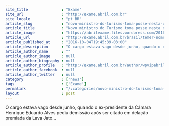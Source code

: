 ```yaml
---
site_title               : "Exame"
site_url                 : "http://exame.abril.com.br"
site_locale              : "pt_BR"
article_slug             : "novo-ministro-do-turismo-toma-posse-nesta-quarta"
article_title            : "Novo ministro do Turismo toma posse nesta quarta"
article_image            : "https://abrilexame.files.wordpress.com/2016/10/size_960_16_9_marx-beltrao-novo-ministro-do-turismo-do-governo-temer5.jpg?quality=70&strip=all&w=960"
article_url              : "http://exame.abril.com.br/brasil/temer-nomeara-amanha-max-beltrao-como-ministro-do-turismo/"
article_published_at     : "2016-10-04T19:45:39-03:00"
article_description      : "O cargo estava vago desde junho, quando o ex-presidente da Câmara Henrique Eduardo Alves pediu demissão após ser citado em delação premiada da Lava Jato..."
article_author_name      : ""
article_author_image     : null
article_author_biography : null
article_author_profile   : "http://exame.abril.com.br/author/wpvipabril/"
article_author_facebook  : null
article_author_twitter   : null
category                 : ['news']
tags                     : ['Exame']
permalink                : "/:categories/novo-ministro-do-turismo-toma-posse-nesta-quarta/"
layout                   : post
---
```


O cargo estava vago desde junho, quando o ex-presidente da Câmara Henrique Eduardo Alves pediu demissão após ser citado em delação premiada da Lava Jato...
